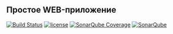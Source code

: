 ## Простое WEB-приложение
[![Build Status](https://travis-ci.org/AlexBugrimov/simple-web-app.svg?branch=master)](https://travis-ci.org/AlexBugrimov/simple-web-app)
[![license](https://img.shields.io/github/license/mashape/apistatus.svg)](https://github.com/AlexBugrimov/simple-web-app/blob/master/LICENSE)
[![SonarQube Coverage](https://img.shields.io/sonar/http/sonar.petalslink.com/org.ow2.petals%3Apetals-se-ase/coverage.svg)](https://sonarcloud.io/dashboard?id=net.ensode.glassfishbook%3Asimpleapp)
[![SonarQube](https://img.shields.io/badge/sonar-ok-green.svg)](https://sonarcloud.io/dashboard?id=net.ensode.glassfishbook%3Asimpleapp)